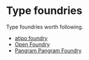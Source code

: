 # Type foundries

Type foundries worth following.

- [atipo foundry](https://www.atipofoundry.com)
- [Open Foundry](https://open-foundry.com)
- [Pangram Pangram Foundry](https://pangrampangram.com)
